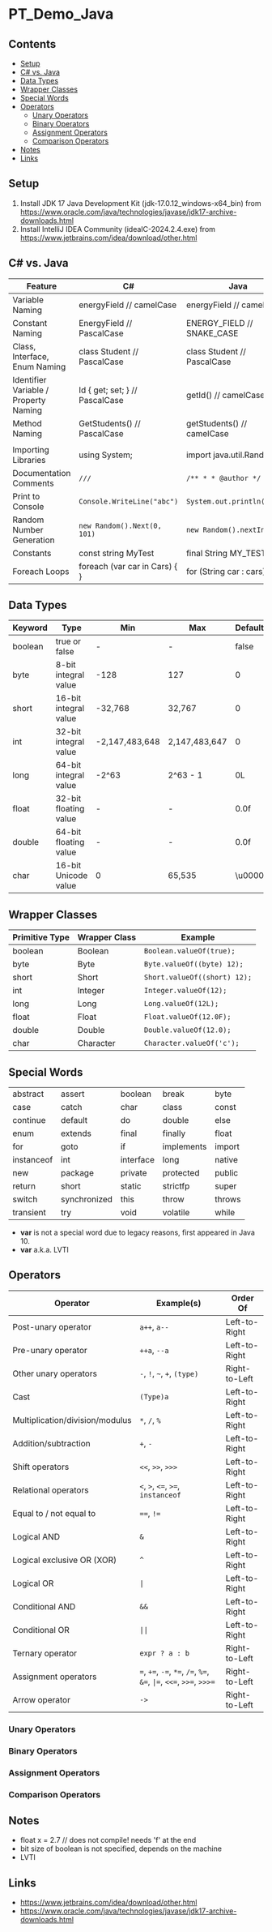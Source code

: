 # PT_Demo_Java

## Contents
- [Setup](#setup)
- [C# vs. Java](#c-vs-java)
- [Data Types](#data-types)
- [Wrapper Classes](#wrapper-classes)
- [Special Words](#special-words)
- [Operators](#operators)
  - [Unary Operators](#unary-operators)
  - [Binary Operators](#binary-operators)
  - [Assignment Operators](#assignment-operators)
  - [Comparison Operators](#comparison-operators)
- [Notes](#notes)
- [Links](#links)

## Setup
1. Install JDK 17 Java Development Kit (jdk-17.0.12_windows-x64_bin) from https://www.oracle.com/java/technologies/javase/jdk17-archive-downloads.html
2. Install IntelliJ IDEA Community (ideaIC-2024.2.4.exe) from https://www.jetbrains.com/idea/download/other.html

## C# vs. Java
| Feature                               | C#                             | Java                        |
|---------------------------------------|--------------------------------|-----------------------------|
| Variable Naming                       | energyField // camelCase       | energyField // camelCase    |
| Constant Naming                       | EnergyField // PascalCase      | ENERGY_FIELD // SNAKE_CASE  |
| Class, Interface, Enum Naming         | class Student // PascalCase    | class Student // PascalCase |
| Identifier Variable / Property Naming | Id { get; set; } // PascalCase | getId() // camelCase        |
| Method Naming                         | GetStudents() // PascalCase    | getStudents() // camelCase  |
|                                       |                                |                             |
| Importing Libraries                   | using System;                  | import java.util.Random;    |
| Documentation Comments                | `///`                          | `/** * * @author */`        |
| Print to Console                      | `Console.WriteLine("abc")`     | `System.out.println("abc")` |
| Random Number Generation              | `new Random().Next(0, 101)`    | `new Random().nextInt(101)` |
| Constants                             | const string MyTest            | final String MY_TEST        |
| Foreach Loops                         | foreach (var car in Cars) { }  | for (String car : cars) { } |

## Data Types

| Keyword | Type                  | Min           | Max             | Default | Example   |
|---------|-----------------------|---------------|-----------------|---------|-----------|
| boolean | true or false         | -             | -               | false   | true      |
| byte    | 8-bit integral value  | -128          | 127             | 0       | 118       |
| short   | 16-bit integral value | -32,768       | 32,767          | 0       | -202      |
| int     | 32-bit integral value | -2,147,483,648 | 2,147,483,647   | 0       | 5106      |
| long    | 64-bit integral value | -2^63         | 2^63 - 1        | 0L      | 5106L     |
| float   | 32-bit floating value | -             | -               | 0.0f    | 511.183f  |
| double  | 64-bit floating value | -             | -               | 0.0f    | 511.183   |
| char    | 16-bit Unicode value  | 0             | 65,535          | \u0000  | 'c'       |

## Wrapper Classes

| Primitive Type | Wrapper Class | Example                        |
|----------------|---------------|--------------------------------|
| boolean        | Boolean       | `Boolean.valueOf(true);`       |
| byte           | Byte          | `Byte.valueOf((byte) 12);`     |
| short          | Short         | `Short.valueOf((short) 12);`   |
| int            | Integer       | `Integer.valueOf(12);`         |
| long           | Long          | `Long.valueOf(12L);`           |
| float          | Float         | `Float.valueOf(12.0F);`        |
| double         | Double        | `Double.valueOf(12.0);`        |
| char           | Character     | `Character.valueOf('c');`      |

## Special Words

|            |              |           |            |        |
|------------|--------------|-----------|------------|--------|
| abstract   | assert       | boolean   | break      | byte   |
| case       | catch        | char      | class      | const  |
| continue   | default      | do        | double     | else   |
| enum       | extends      | final     | finally    | float  |
| for        | goto         | if        | implements | import |
| instanceof | int          | interface | long       | native |
| new        | package      | private   | protected  | public |
| return     | short        | static    | strictfp   | super  |
| switch     | synchronized | this      | throw      | throws |
| transient  | try          | void      | volatile   | while  |
* **var** is not a special word due to legacy reasons, first appeared in Java 10.
* **var** a.k.a. LVTI

## Operators

| Operator                        | Example(s)                                                           | Order Of         |
|---------------------------------|----------------------------------------------------------------------|-------------------|
| Post-unary operator             | `a++`, `a--`                                                         | Left-to-Right    |
| Pre-unary operator              | `++a`, `--a`                                                         | Left-to-Right    |
| Other unary operators           | `-`, `!`, `~`, `+`, `(type)`                                         | Right-to-Left    |
| Cast                            | `(Type)a`                                                            | Left-to-Right    |
| Multiplication/division/modulus | `*`, `/`, `%`                                                        | Left-to-Right    |
| Addition/subtraction            | `+`, `-`                                                             | Left-to-Right    |
| Shift operators                 | `<<`, `>>`, `>>>`                                                    | Left-to-Right    |
| Relational operators            | `<`, `>`, `<=`, `>=`, `instanceof`                                   | Left-to-Right    |
| Equal to / not equal to         | `==`, `!=`                                                           | Left-to-Right    |
| Logical AND                     | `&`                                                                  | Left-to-Right    |
| Logical exclusive OR (XOR)      | `^`                                                                  | Left-to-Right    |
| Logical OR                      | `\|`                                                                 | Left-to-Right    |
| Conditional AND                 | `&&`                                                                 | Left-to-Right    |
| Conditional OR                  | `\|\|`                                                               | Left-to-Right    |
| Ternary operator                | `expr ? a : b`                                                       | Right-to-Left    |
| Assignment operators            | `=`, `+=`, `-=`, `*=`, `/=`, `%=`, `&=`, `\|=`, `<<=`, `>>=`, `>>>=` | Right-to-Left |
| Arrow operator                  | `->`                                                                 | Right-to-Left    |

### Unary Operators
### Binary Operators
### Assignment Operators
### Comparison Operators

## Notes
- float x = 2.7 // does not compile! needs 'f' at the end
- bit size of boolean is not specified, depends on the machine
- LVTI

## Links
- https://www.jetbrains.com/idea/download/other.html
- https://www.oracle.com/java/technologies/javase/jdk17-archive-downloads.html
